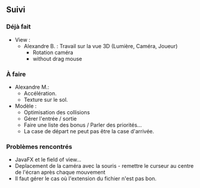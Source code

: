 ## Suivi
### Déjà fait
 - View :
   * Alexandre B. : Travail sur la vue 3D (Lumière, Caméra, Joueur)
      - Rotation caméra
      - without drag mouse

### À faire
 - Alexandre M.:
   * Accélération.
   * Texture sur le sol.
 - Modèle :
   * Optimisation des collisions
   * Gérer l'entrée / sortie
   * Faire une liste des bonus / Parler des priorités...
   * La case de départ ne peut pas être la case d'arrivée.

### Problèmes rencontrés
 * JavaFX et le field of view...
 * Deplacement de la caméra avec la souris - remettre le curseur au centre de l'écran après chaque mouvement
 * Il faut gérer le cas où l'extension du fichier n'est pas bon.
